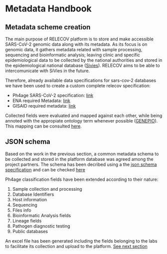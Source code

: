 # Metadata Handbook

## Metadata scheme creation

The main purpose of RELECOV platform is to store and make accessible SARS-CoV-2 genomic data along with its metadata. As its focus is on genomic data, it gathers metadata related with sample processing, sequencing and bioinformatic analysis; leaving clinic and specific epidemiological data to be collected by the national authorities and stored in the epidemiological national database ([Sivies](https://sivies.isciii.es/Web/Seguridad/Login.aspx?ReturnUrl=%2f)). RELECOV aims to be able to intercomunicate with SiVies in the future.

Therefore, already available data specifications for sars-cov-2 databases we have been used to create a custom complete relecov specification:

- Ph4age SARS-CoV-2 specification: [link](https://github.com/pha4ge/SARS-CoV-2-Contextual-Data-Specification)
- ENA required Metadata: [link](https://www.ebi.ac.uk/ena/browser/view/ERC000033)
- GISAID required metadata: [link](https://gisaid.org/)

Collected fields were evaluated and mapped against each other, while being annoted with the appropiate ontology term whenever possible ([GENEPIO](https://genepio.org/)). This mapping can be consulted [here](https://docs.google.com/spreadsheets/d/1Qehkcml1WFwE9n2rBiIoAmlILwzPT4hb/edit?usp=sharing&ouid=114088100290741425598&rtpof=true&sd=true).

## JSON schema
Based on the work in the previous section, a common metadata schema to be collected and stored in the platform database was agreed among the project partners. The schema has been decribed using a the [json schema specification](https://json-schema.org/specification.html) and can be checked [here](https://github.com/BU-ISCIII/relecov-tools/blob/develop/relecov_tools/schema/relecov_schema.json)

Ph4age classification fields have been extended according to their nature:
1. Sample collection and processing
2. Database Identifiers
3. Host information
4. Sequencing
5. Files info
6. Bioinformatic Analysis fields
7. Lineage fields
8. Pathogen diagnostic testing
9. Public databases

An excel file has been generated including the fields belonging to the labs to facilitate its collection and upload to the platform. [See next section](../metadata_lab_excel.md)
